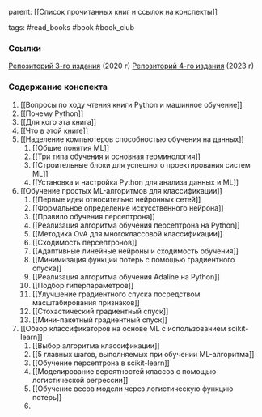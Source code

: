 parent: [[Список прочитанных книг и ссылок на конспекты]]

tags: #read_books #book #book_club 

### Ссылки

[Репозиторий 3-го издания](https://github.com/rasbt/python-machine-learning-book-3rd-edition) (2020 г)
[Репозиторий 4-го издания](https://github.com/rasbt/machine-learning-book) (2023 г)
### Содержание конспекта

1. [[Вопросы по ходу чтения книги Python и машинное обучение]]
2. [[Почему Python]]
3. [[Для кого эта книга]]
4. [[Что в этой книге]]
5. [[Наделение компьютеров способностью обучения на данных]]
	1. [[Общие понятия ML]]
	2. [[Три типа обучения и основная терминология]]
	3. [[Строительные блоки для успешного проектирования систем ML]]
	4. [[Установка и настройка Python для анализа данных и ML]]
6. [[Обучение простых ML-алгоритмов для классификации]]
	1. [[Первые идеи относительно нейронных сетей]]
	2. [[Формальное определение искусственного нейрона]]
	3. [[Правило обучения персептрона]]
	4. [[Реализация алгоритма обучения персептрона на Python]]
	5. [[Методика OvA для многоклассовой классификации]]
	6. [[Сходимость персептронов]]
	7. [[Адаптивные линейные нейроны и сходимость обучения]]
	8. [[Минимизация функции потерь с помощью градиентного спуска]]
	9. [[Реализация алгоритма обучения Adaline на Python]]
	10. [[Подбор гиперпараметров]]
	11. [[Улучшение градиентного спуска посредством масштабирования признаков]]
	12. [[Стохастический градиентный спуск]]
	13. [[Мини-пакетный градиентный спуск]]
7. [[Обзор классификаторов на основе ML с использованием scikit-learn]]
	1. [[Выбор алгоритма классификации]]
	2. [[5 главных шагов,  выполняемых при обучении ML-алгоритма]]
	3. [[Обучение персептрона в scikit-learn]]
	4. [[Моделирование вероятностей классов с помощью логистической регрессии]]
	5. [[Обучение весов модели через логистическую функцию потерь]]
	6. 